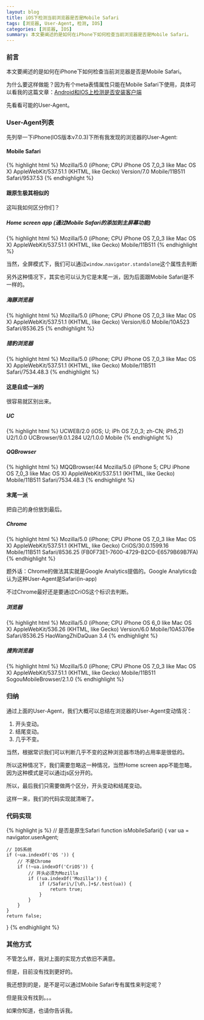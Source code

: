 ```yaml
---
layout: blog
title: iOS下检测当前浏览器是否是Mobile Safari
tags: [浏览器, User-Agent, 检测, IOS]
categories: [浏览器, IOS]
summary: 本文要阐述的是如何在iPhone下如何检查当前浏览器是否是Mobile Safari。
---
```

### 前言
本文要阐述的是如何在iPhone下如何检查当前浏览器是否是Mobile Safari。

为什么要这样做能？因为有个meta表情属性只能在Mobile Safari下使用，具体可以看我的这篇文章：[Android和IOS上检测是否安装客户端](http://yansong.me/2013/10/24/detect-whether-install-native-app-of-ios-or-android-in-browser.html)

先看看可能的User-Agent。

### User-Agent列表
先列举一下iPhone(IOS版本v7.0.3)下所有我发现的浏览器的User-Agent:

#### Mobile Safari

{% highlight html %}
Mozilla/5.0 (iPhone; CPU iPhone OS 7_0_3 like Mac OS X) AppleWebKit/537.51.1 (KHTML, like Gecko) Version/7.0 Mobile/11B511 Safari/9537.53
{% endhighlight %}

#### 跟原生极其相似的
这叫我如何区分你们？

##### Home screen app (通过Mobile Safari的添加到主屏幕功能)

{% highlight html %}
Mozilla/5.0 (iPhone; CPU iPhone OS 7_0_3 like Mac OS X) AppleWebKit/537.51.1 (KHTML, like Gecko) Mobile/11B511
{% endhighlight %}

当然，全屏模式下，我们可以通过`window.navigator.standalone`这个属性去判断

另外这种情况下，其实也可以认为它是末尾一派，因为后面跟Mobile Safari是不一样的。

##### 海豚浏览器

{% highlight html %}
Mozilla/5.0 (iPhone; CPU iPhone OS 7_0_3 like Mac OS X) AppleWebKit/537.51.1 (KHTML, like Gecko) Version/6.0 Mobile/10A523 Safari/8536.25
{% endhighlight %}

##### 猎豹浏览器

{% highlight html %}
Mozilla/5.0 (iPhone; CPU iPhone OS 7_0_3 like Mac OS X) AppleWebKit/537.51.1 (KHTML, like Gecko) Mobile/11B511 Safari/7534.48.3
{% endhighlight %}

#### 这是自成一派的
很容易就区别出来。

##### UC

{% highlight html %}
UCWEB/2.0 (iOS; U; iPh OS 7_0_3; zh-CN; iPh5,2) U2/1.0.0 UCBrowser/9.0.1.284 U2/1.0.0 Mobile
{% endhighlight %}

##### QQBrowser

{% highlight html %}
MQQBrowser/44 Mozilla/5.0 (iPhone 5; CPU iPhone OS 7_0_3 like Mac OS X) AppleWebKit/537.51.1 (KHTML, like Gecko) Mobile/11B511 Safari/7534.48.3
{% endhighlight %}

#### 末尾一派
把自己的身份放到最后。

##### Chrome

{% highlight html %}
Mozilla/5.0 (iPhone; CPU iPhone OS 7_0_3 like Mac OS X) AppleWebKit/537.51.1 (KHTML, like Gecko) CriOS/30.0.1599.16 Mobile/11B511 Safari/8536.25 (FB0F73E1-7600-4729-B2C0-E6579B69B7FA)
{% endhighlight %}

题外话：Chrome的做法其实就是Google Analytics提倡的。Google Analytics会认为这种User-Agent是Safari(in-app)

不过Chrome最好还是要通过CriOS这个标识去判断。

##### 浏览器

{% highlight html %}
Mozilla/5.0 (iPhone; CPU iPhone OS 6_0 like Mac OS X) AppleWebKit/536.26 (KHTML, like Gecko) Version/6.0 Mobile/10A5376e Safari/8536.25 HaoWangZhiDaQuan 3.4
{% endhighlight %}

##### 搜狗浏览器

{% highlight html %}
Mozilla/5.0 (iPhone; CPU iPhone OS 7_0_3 like Mac OS X) AppleWebKit/537.51.1 (KHTML, like Gecko) Mobile/11B511 SogouMobileBrowser/2.1.0
{% endhighlight %}

### 归纳
通过上面的User-Agent，我们大概可以总结在浏览器的User-Agent变动情况：

1. 开头变动。
2. 结尾变动。
3. 几乎不变。

当然，根据常识我们可以判断几乎不变的这种浏览器市场的占用率是很低的。

所以这种情况下，我们需要忽略这一种情况，当然Home screen app不能忽略，因为这种模式是可以通过js区分开的。

所以，最后我们只需要做两个区分，开头变动和结尾变动。

这样一来，我们的代码实现就清晰了。

### 代码实现
{% highlight js %}
// 是否是原生Safari
function isMobileSafari() {
    var ua = navigator.userAgent;

    // IOS系统
    if (~ua.indexOf('OS ')) {
        // 不是Chrome
        if (!~ua.indexOf('CriOS')) {
            // 开头必须为Mozilla
            if (!ua.indexOf('Mozilla')) {
                if (/Safari\/[\d\.]+$/.test(ua)) {
                    return true;
                }
            }
        }
    }
    return false;
}
{% endhighlight %}

### 其他方式

不管怎么样，我对上面的实现方式依旧不满意。

但是，目前没有找到更好的。

我还想到的是，是不是可以通过Mobile Safari专有属性来判定呢？

但是我没有找到。。。

如果你知道，也请你告诉我。

